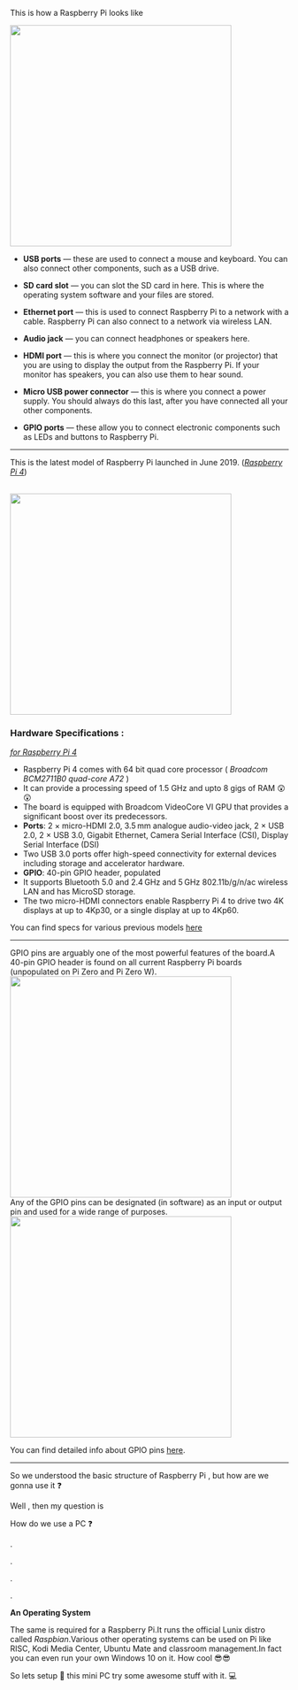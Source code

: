 This is how a Raspberry Pi looks like

<img src="https://github.com/nomaan-2k/robo_resource/blob/main/electronics/raspberry_pi/repo_data/pi4.png" width="400" >

- **USB ports** — these are used to connect a mouse and keyboard. You can also connect other components, such as a USB drive.

- **SD card slot** — you can slot the SD card in here. This is where the operating system software and your files are stored.

- **Ethernet port** — this is used to connect Raspberry Pi to a network with a cable. Raspberry Pi can also connect to a network via wireless LAN.

- **Audio jack** — you can connect headphones or speakers here.

- **HDMI port** — this is where you connect the monitor (or projector) that you are using to display the output from the Raspberry Pi. If your monitor has speakers, you can also use them to hear sound.

- **Micro USB power connector** — this is where you connect a power supply. You should always do this last, after you have connected all your other components.

- **GPIO ports** — these allow you to connect electronic components such as LEDs and buttons to Raspberry Pi.
---

This is the latest model of Raspberry Pi launched in June 2019.   (*[Raspberry Pi 4](https://www.raspberrypi.org/products/raspberry-pi-4-model-b/?resellerType=home)*)


<br/>
<img src="https://github.com/nomaan-2k/robo_resource/blob/main/electronics/raspberry_pi/repo_data/rpi4.webp" width="400" >
</br>

### Hardware Specifications :
[*for Raspberry Pi 4*](https://www.raspberrypi.org/products/raspberry-pi-4-model-b/specifications/?resellerType=home)
- Raspberry Pi 4 comes with 64 bit quad core processor ( *Broadcom BCM2711B0 quad-core A72* )
- It can provide a processing speed of 1.5 GHz and upto 8 gigs of RAM :astonished: :astonished:
- The board is equipped with Broadcom VideoCore VI GPU that provides a significant boost over its predecessors.
- **Ports**: 2 × micro-HDMI 2.0, 3.5 mm analogue audio-video jack, 2 × USB 2.0, 2 × USB 3.0, Gigabit Ethernet, Camera Serial Interface (CSI), Display Serial Interface (DSI)
- Two USB 3.0 ports offer high-speed connectivity for external devices including storage and accelerator hardware.
- **GPIO**: 40-pin GPIO header, populated
- It supports Bluetooth 5.0 and 2.4 GHz and 5 GHz 802.11b/g/n/ac wireless LAN and has MicroSD storage.
- The two micro-HDMI connectors enable Raspberry Pi 4 to drive two 4K displays at up to 4Kp30, or a single display at up to 4Kp60.

You can find specs for various previous models [here](https://magpi.raspberrypi.org/articles/raspberry-pi-specs-benchmarks)

---

GPIO pins are arguably one of the most powerful features of the board.A 40-pin GPIO header is found on all current Raspberry Pi boards (unpopulated on Pi Zero and Pi Zero W).
<br/>
<img src="https://github.com/nomaan-2k/robo_resource/blob/main/electronics/raspberry_pi/repo_data/GPIO.png" width="400" >
</br>
Any of the GPIO pins can be designated (in software) as an input or output pin and used for a wide range of purposes.
<br/>
<img src="https://github.com/nomaan-2k/robo_resource/blob/main/electronics/raspberry_pi/repo_data/GPIO (1).png" width="400" >
</br>

You can find detailed info about GPIO pins [here](https://www.raspberrypi.org/documentation/usage/gpio/README.md).

---

So we understood the basic structure of Raspberry Pi , but how are we gonna use it :question:

Well , then my question is

How do we use a PC :question:

.

.

.

.

**An Operating System**

The same is required for a Raspberry Pi.It runs the official Lunix distro called *Raspbian*.Various other operating systems can be used on Pi like RISC, Kodi Media Center, Ubuntu Mate and classroom management.In fact you can even run your own Windows 10 on it. How cool :sunglasses::sunglasses:

So lets setup :electric_plug: this mini PC try some awesome stuff with it. :computer:
